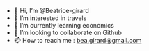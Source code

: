 - 👋 Hi, I’m @Beatrice-girard
- 👀 I’m interested in travels
- 🌱 I’m currently learning economics
- 💞️ I’m looking to collaborate on Github
- 📫 How to reach me : bea.girard@gmail.com

<!---
Beatrice-girard/Beatrice-girard is a ✨ special ✨ repository because its `README.md` (this file) appears on your GitHub profile.
You can click the Preview link to take a look at your changes.
--->
